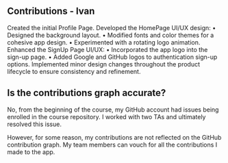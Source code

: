 ## Contributions - Ivan

Created the initial Profile Page.
Developed the HomePage UI/UX design:
	•	Designed the background layout.
	•	Modified fonts and color themes for a cohesive app design.
	•	Experimented with a rotating logo animation.
Enhanced the SignUp Page UI/UX:
	•	Incorporated the app logo into the sign-up page.
	•	Added Google and GitHub logos to authentication sign-up options.
Implemented minor design changes throughout the product lifecycle to ensure consistency and refinement.

## Is the contributions graph accurate? 

No, from the beginning of the course, my GitHub account had issues being enrolled in the course repository. I worked with two TAs and ultimately resolved this issue.

However, for some reason, my contributions are not reflected on the GitHub contribution graph. My team members can vouch for all the contributions I made to the app.




